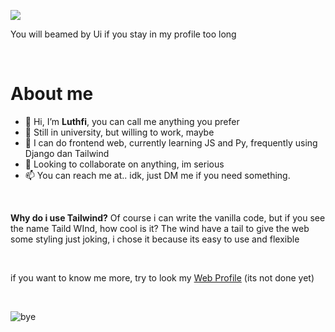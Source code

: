 ![](https://github.com/mulfis/mulfis/blob/main/output.gif)

You will beamed by Ui if you stay in my profile too long

<br>

<h1>About me</h1>

- 👋 Hi, I’m <b>Luthfi</b>, you can call me anything you prefer
- 👀 Still in university, but willing to work, maybe
- 🌱 I can do frontend web, currently learning JS and Py, frequently using Django dan Tailwind
- 💞️ Looking to collaborate on anything, im serious
- 📫 You can reach me at.. idk, just DM me if you need something.

<br>

<b>Why do i use Tailwind?</b> Of course i can write the vanilla code, but if you see the name Taild WInd, how cool is it? The wind have a tail to give the web some styling
just joking, i chose it because its easy to use and flexible

<br>

if you want to know me more, try to look my <a href="https://mulfis.github.io">Web Profile</a> (its not done yet)

<br>

![bye](https://media1.tenor.com/m/Dxsaz8EK0-QAAAAC/hiyori-blue-archive.gif)

<!---
Ronexts/Ronexts is a ✨ special ✨ repository because its `README.md` (this file) appears on your GitHub profile.
You can click the Preview link to take a look at your changes.
--->
